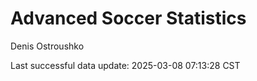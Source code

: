 # Advanced Soccer Statistics
Denis Ostroushko

<!-- gfm -->

Last successful data update: 2025-03-08 07:13:28 CST
